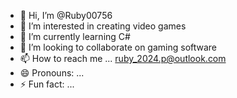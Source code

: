 - 👋 Hi, I’m @Ruby00756
- 👀 I’m interested in creating video games
- 🌱 I’m currently learning C# 
- 💞️ I’m looking to collaborate on gaming software
- 📫 How to reach me ... ruby_2024.p@outlook.com
- 😄 Pronouns: ...
- ⚡ Fun fact: ...

<!---
Ruby00756/Ruby00756 is a ✨ special ✨ repository because its `README.md` (this file) appears on your GitHub profile.
You can click the Preview link to take a look at your changes.
--->
